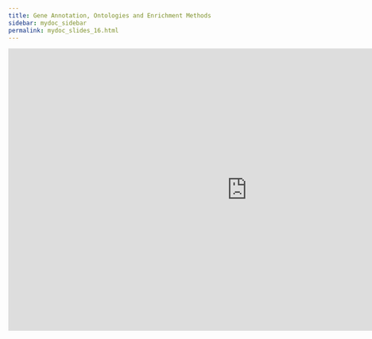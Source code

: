 ```yaml
---
title: Gene Annotation, Ontologies and Enrichment Methods
sidebar: mydoc_sidebar
permalink: mydoc_slides_16.html 
---
```


<iframe src="https://docs.google.com/presentation/d/1PJBkMm2usSiCYUsb1vDmA0KdeghanWkE7YVZb7g6Np4/embed?start=false&loop=false&delayms=60000" frameborder="0" width="960" height="569" allowfullscreen="true" mozallowfullscreen="true" webkitallowfullscreen="true"></iframe>
